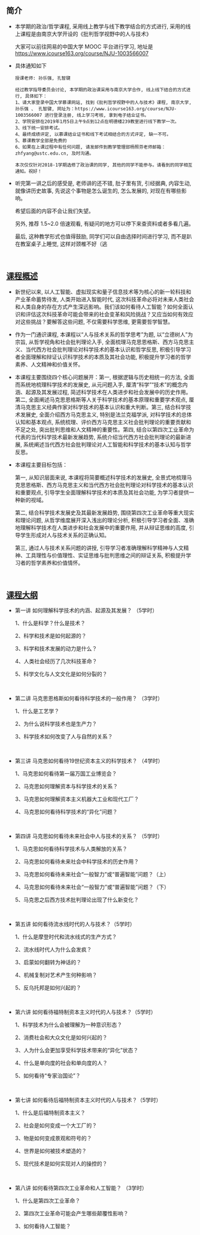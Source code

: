 ##	简介

*	本学期的政治/哲学课程, 采用线上教学与线下教学结合的方式进行, 采用的线上课程是由南京大学开设的《批判哲学视野中的人与技术》

	大家可以前往网易的中国大学 MOOC 平台进行学习, 地址是 https://www.icourse163.org/course/NJU-1003566007

*	具体通知如下

	```
	授课老师: 孙乐强, 孔智键

	经过教学指导委员会讨论, 本学期的政治课采用与南京大学合作, 线上线下结合的方式进行, 具体如下：
	1、请大家登录中国大学慕课网站, 找到《批判哲学视野中的人与技术》课程, 南京大学,  孙乐强 、 孔智键, 网址为：https://www.icourse163.org/course/NJU-1003566007 进行登录注册, 线上学习考核, 拿到电子结业证书。
	2、学院安排在2019年1月5日上午9点到12点在明德楼239教室进行线下教学一次。
	3、线下统一安排考试。
	4、最终成绩评定, 以慕课结业证书和线下考试相结合的方式评定, 缺一不可。
	5、慕课教学全部是免费的
	6、如果在上课过程中有任何问题, 请发邮件到教学管理部杨照芬老师邮箱：zhfyang@ustc.edu.cn, 及时沟通。

	本次仅仅针对2018-1学期选修了政治课的同学, 其他的同学不能参与。请看到的同学相互通知。祝好！
	```

*	听完第一讲之后的感受是, 老师讲的还不错, 肚子里有货, 引经据典, 内容生动, 就像讲历史故事, 先说这个事物是怎么诞生的, 怎么发展的, 对现在有哪些影响。

	希望后面的内容不会让我们失望。

	另外, 推荐 1.5~2.0 倍速观看, 有疑问的地方可以停下来查资料或者多看几遍。

	最后, 这种教学形式也值得鼓励, 同学们可以自由选择时间进行学习, 而不是趴在教室桌子上睡觉, 这样对颈椎不好（逃

	<br>

##	[课程概述](https://www.icourse163.org/course/NJU-1003566007)

*	新世纪以来, 以人工智能、虚拟现实和量子信息技术等为核心的新一轮科技和产业革命蓄势待发, 人类开始进入智能时代, 这次科技革命必将对未来人类社会和人类自身的存在方式产生深远影响。我们该如何看待人工智能？如何全面认识和评估这次科技革命可能会带来的社会变革和风险挑战？又应当如何有效应对这些挑战？要解答这些问题, 不仅需要科学思维, 更需要哲学智慧。

*	作为一门通识课程, 本课程以“人与技术关系的哲学思考”为题, 以“立德树人”为宗旨, 从哲学视角和社会批判理论入手, 全面梳理马克思恩格斯、西方马克思主义、当代西方社会批判理论对科学技术的基本认识和哲学反思, 积极引导学习者全面理解和辩证认识科学技术的本质及其社会功能, 积极提升学习者的哲学素养、人文精神和价值关怀。

*	本课程主要围绕四个核心问题展开：第一, 根据逻辑与历史相统一的方法, 全面而系统地梳理科学技术的发展史, 从元问题入手, 厘清“科学”“技术”的概念内涵、起源及其发展过程, 简述科学技术在人类进步和社会发展中的历史作用。第二, 全面阐述马克思恩格斯等人关于科学技术的基本原理和重要学术观点, 厘清马克思主义经典作家对科学技术的基本认识和重大判断。第三, 结合科学技术发展史, 全面介绍西方马克思主义, 特别是法兰克福学派, 对科学技术的总体认知和基本观点, 系统梳理、评价西方马克思主义社会批判理论的重要贡献和不足之处, 突出批判思维和人文精神的重要性。第四, 结合以第四次工业革命为代表的当代科学技术最新发展趋势, 系统介绍当代西方社会批判理论的最新进展, 系统阐述当代西方社会批判理论对人工智能和科学技术的基本认知与哲学反思。

*	本课程主要目标包括：

	第一, 从知识层面来说, 本课程将简要概述科学技术的发展史, 全景式地梳理马克思恩格斯、西方马克思主义和当代西方社会批判理论对科学技术的基本认识和重要观点, 引导学生全面理解科学技术的本质及其社会功能, 为学习者提供一种新的视域。

	第二, 结合科学技术发展史及其最新发展趋势, 围绕第四次工业革命等重大现实和理论问题, 从哲学维度展开深入浅出的理论分析, 积极引导学习者全面、准确地理解科学技术在人类进步和社会发展中的重要作用, 并从辩证思维的高度, 引导学生形成对人与技术关系的正确认知。

	第三, 通过人与技术关系问题的讲授, 引导学习者准确理解科学精神与人文精神、工具理性与价值理性、实证思维与批判思维之间的辩证关系, 积极提升学习者的哲学素养和价值情怀。

	<br>

##	[课程大纲](https://www.icourse163.org/course/NJU-1003566007)

*	第一讲 如何理解科学技术的内涵、起源及其发展？ （5学时）

	1、什么是科学？什么是技术？

	2、科学和技术是如何起源的？

	3、科学和技术发展的动力是什么？

	4、人类社会经历了几次科技革命？

	5、科学文化与人文文化是如何分裂的？

	<br>

*	第二讲 马克思恩格斯如何看待科学技术的一般作用？ （3学时）

	1、什么是工艺学？

	2、为什么说科学技术也是生产力？

	3、科学技术如何改变了人与自然的关系？

	<br>

*	第三讲 马克思如何看待19世纪资本主义的科学技术？ （4学时）

	1、马克思如何看待第一届万国工业博览会？

	2、马克思如何理解资本与科学技术的关系？

	3、马克思如何理解资本主义机器大工业和现代工厂？

	4、马克思如何看待科学技术的“异化”问题？

	<br>

*	第四讲 马克思如何看待未来社会中人与技术的关系？ （5学时）

	1、马克思如何看待科学技术与人类解放的关系？

	2、马克思如何看待未来社会中科学技术的历史作用？

	3、马克思如何看待未来社会“一般智力”或“普遍智能”问题？（上）

	4、马克思如何看待未来社会“一般智力”或“普遍智能”问题？（下）

	5、马克思之后西方技术批判理论出现了什么新变化？

	<br>

*	第五讲 如何看待流水线时代的人与技术？（5学时）

	1、什么是摩登时代和流水线式的生产方式？

	2、流水线时代人为什么会发疯？

	3、启蒙如何翻转为神话的？

	4、机械复制对艺术产生何种影响？

	5、反乌托邦是如何兴起的？

	<br>

*	第六讲 如何看待福特制资本主义时代的人与技术？（5学时）

	1、科学技术为什么会被理解为一种意识形态？

	2、消费社会和大众文化是如何兴起的？

	3、人为什么会更加享受科学技术带来的“异化”状态？

	4、什么是单向度的社会和单向度的人？

	5、如何看待“专家治国论”？

	<br>

*	第七讲 如何看待后福特制资本主义时代的人与技术？（5学时）

	1、什么是后福特制资本主义？

	2、社会是如何变成一个大工厂的？

	3、物是如何变成景观和符号的？

	4、世界是如何被技术塑造的？

	5、现代技术是如何实现对人的操控的？

	<br>

*	第八讲 如何看待第四次工业革命和人工智能？ （3学时）

	1、什么是第四次工业革命？

	2、第四次工业革命可能会产生哪些颠覆性影响？

	3、如何看待人工智能？

	<br>
